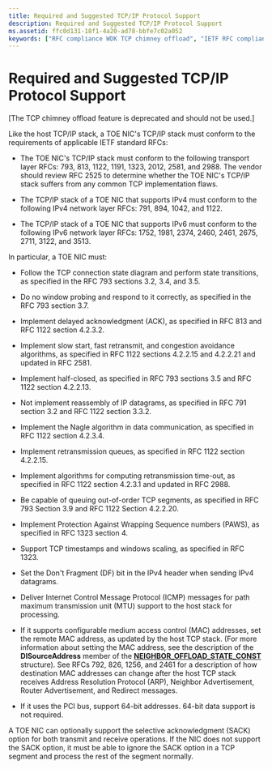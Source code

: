 ```yaml
---
title: Required and Suggested TCP/IP Protocol Support
description: Required and Suggested TCP/IP Protocol Support
ms.assetid: ffc0d131-18f1-4a20-ad78-bbfe7c02a052
keywords: ["RFC compliance WDK TCP chimney offload", "IETF RFC compliance WDK TCP chimney offload", "task-offload engine NIC WDK TCP chimney offload", "TOE NIC WDK TCP chimney offload"]
---
```


# Required and Suggested TCP/IP Protocol Support


\[The TCP chimney offload feature is deprecated and should not be used.\]

Like the host TCP/IP stack, a TOE NIC's TCP/IP stack must conform to the requirements of applicable IETF standard RFCs:

-   The TOE NIC's TCP/IP stack must conform to the following transport layer RFCs: 793, 813, 1122, 1191, 1323, 2012, 2581, and 2988. The vendor should review RFC 2525 to determine whether the TOE NIC's TCP/IP stack suffers from any common TCP implementation flaws.

-   The TCP/IP stack of a TOE NIC that supports IPv4 must conform to the following IPv4 network layer RFCs: 791, 894, 1042, and 1122.

-   The TCP/IP stack of a TOE NIC that supports IPv6 must conform to the following IPv6 network layer RFCs: 1752, 1981, 2374, 2460, 2461, 2675, 2711, 3122, and 3513.

In particular, a TOE NIC must:

-   Follow the TCP connection state diagram and perform state transitions, as specified in the RFC 793 sections 3.2, 3.4, and 3.5.

-   Do no window probing and respond to it correctly, as specified in the RFC 793 section 3.7.

-   Implement delayed acknowledgment (ACK), as specified in RFC 813 and RFC 1122 section 4.2.3.2.

-   Implement slow start, fast retransmit, and congestion avoidance algorithms, as specified in RFC 1122 sections 4.2.2.15 and 4.2.2.21 and updated in RFC 2581.

-   Implement half-closed, as specified in RFC 793 sections 3.5 and RFC 1122 section 4.2.2.13.

-   Not implement reassembly of IP datagrams, as specified in RFC 791 section 3.2 and RFC 1122 section 3.3.2.

-   Implement the Nagle algorithm in data communication, as specified in RFC 1122 section 4.2.3.4.

-   Implement retransmission queues, as specified in RFC 1122 section 4.2.2.15.

-   Implement algorithms for computing retransmission time-out, as specified in RFC 1122 section 4.2.3.1 and updated in RFC 2988.

-   Be capable of queuing out-of-order TCP segments, as specified in RFC 793 Section 3.9 and RFC 1122 Section 4.2.2.20.

-   Implement Protection Against Wrapping Sequence numbers (PAWS), as specified in RFC 1323 section 4.

-   Support TCP timestamps and windows scaling, as specified in RFC 1323.

-   Set the Don't Fragment (DF) bit in the IPv4 header when sending IPv4 datagrams.

-   Deliver Internet Control Message Protocol (ICMP) messages for path maximum transmission unit (MTU) support to the host stack for processing.

-   If it supports configurable medium access control (MAC) addresses, set the remote MAC address, as updated by the host TCP stack. (For more information about setting the MAC address, see the description of the **DlSourceAddress** member of the [**NEIGHBOR\_OFFLOAD\_STATE\_CONST**](https://msdn.microsoft.com/library/windows/hardware/ff568324) structure). See RFCs 792, 826, 1256, and 2461 for a description of how destination MAC addresses can change after the host TCP stack receives Address Resolution Protocol (ARP), Neighbor Advertisement, Router Advertisement, and Redirect messages.

-   If it uses the PCI bus, support 64-bit addresses. 64-bit data support is not required.

A TOE NIC can optionally support the selective acknowledgment (SACK) option for both transmit and receive operations. If the NIC does not support the SACK option, it must be able to ignore the SACK option in a TCP segment and process the rest of the segment normally.

 

 





